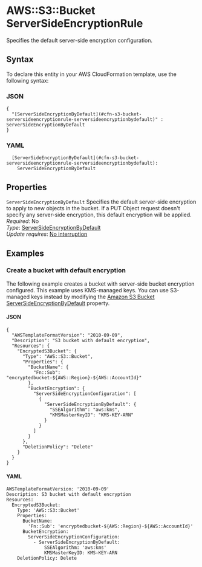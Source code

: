 # AWS::S3::Bucket ServerSideEncryptionRule<a name="aws-properties-s3-bucket-serversideencryptionrule"></a>

Specifies the default server\-side encryption configuration\.

## Syntax<a name="aws-properties-s3-bucket-serversideencryptionrule-syntax"></a>

To declare this entity in your AWS CloudFormation template, use the following syntax:

### JSON<a name="aws-properties-s3-bucket-serversideencryptionrule-syntax.json"></a>

```
{
  "[ServerSideEncryptionByDefault](#cfn-s3-bucket-serversideencryptionrule-serversideencryptionbydefault)" : ServerSideEncryptionByDefault
}
```

### YAML<a name="aws-properties-s3-bucket-serversideencryptionrule-syntax.yaml"></a>

```
  [ServerSideEncryptionByDefault](#cfn-s3-bucket-serversideencryptionrule-serversideencryptionbydefault): 
    ServerSideEncryptionByDefault
```

## Properties<a name="aws-properties-s3-bucket-serversideencryptionrule-properties"></a>

`ServerSideEncryptionByDefault`  <a name="cfn-s3-bucket-serversideencryptionrule-serversideencryptionbydefault"></a>
Specifies the default server\-side encryption to apply to new objects in the bucket\. If a PUT Object request doesn't specify any server\-side encryption, this default encryption will be applied\.  
*Required*: No  
*Type*: [ServerSideEncryptionByDefault](aws-properties-s3-bucket-serversideencryptionbydefault.md)  
*Update requires*: [No interruption](https://docs.aws.amazon.com/AWSCloudFormation/latest/UserGuide/using-cfn-updating-stacks-update-behaviors.html#update-no-interrupt)

## Examples<a name="aws-properties-s3-bucket-serversideencryptionrule--examples"></a>

### Create a bucket with default encryption<a name="aws-properties-s3-bucket-serversideencryptionrule--examples--Create_a_bucket_with_default_encryption"></a>

The following example creates a bucket with server\-side bucket encryption configured\. This example uses KMS\-managed keys\. You can use S3\-managed keys instead by modifying the [Amazon S3 Bucket ServerSideEncryptionByDefault](https://docs.aws.amazon.com/AWSCloudFormation/latest/UserGuide/aws-properties-s3-bucket-serversideencryptionbydefault.html) property\.

#### JSON<a name="aws-properties-s3-bucket-serversideencryptionrule--examples--Create_a_bucket_with_default_encryption--json"></a>

```
{
  "AWSTemplateFormatVersion": "2010-09-09",
  "Description": "S3 bucket with default encryption",
  "Resources": {
    "EncryptedS3Bucket": {
      "Type": "AWS::S3::Bucket",
      "Properties": {
        "BucketName": {
          "Fn::Sub": "encryptedbucket-${AWS::Region}-${AWS::AccountId}"
        },
        "BucketEncryption": {
          "ServerSideEncryptionConfiguration": [
            {
              "ServerSideEncryptionByDefault": {
                "SSEAlgorithm": "aws:kms",
                "KMSMasterKeyID": "KMS-KEY-ARN"
              }
            }
          ]
        }
      },
      "DeletionPolicy": "Delete"
    }
  }
}
```

#### YAML<a name="aws-properties-s3-bucket-serversideencryptionrule--examples--Create_a_bucket_with_default_encryption--yaml"></a>

```
AWSTemplateFormatVersion: '2010-09-09'
Description: S3 bucket with default encryption
Resources:
  EncryptedS3Bucket:
    Type: 'AWS::S3::Bucket'
    Properties:
      BucketName:
        'Fn::Sub': 'encryptedbucket-${AWS::Region}-${AWS::AccountId}'
      BucketEncryption:
        ServerSideEncryptionConfiguration:
          - ServerSideEncryptionByDefault:
              SSEAlgorithm: 'aws:kms'
              KMSMasterKeyID: KMS-KEY-ARN
    DeletionPolicy: Delete
```